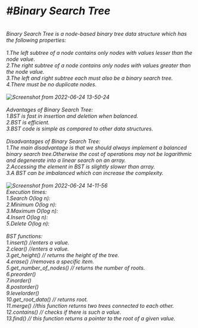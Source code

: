 <i><h1>#Binary Search Tree</h1><br />
Binary Search Tree is a node-based binary tree data structure which has the following properties:<br />
<br />
1.The left subtree of a node contains only nodes with values lesser than the node value.<br />
2.The right subtree of a node contains only nodes with values greater than the node value.<br />
3.The left and right subtree each must also be a binary search tree. <br />
4.There must be no duplicate nodes.<br />
<br />
![Screenshot from 2022-06-24 13-50-24](https://user-images.githubusercontent.com/104670251/175511507-48ad9686-6ac9-4c95-87fa-5597c9d37744.png)
<br />
<br />
Advantages of Binary Search Tree:<br />
1.BST is fast in insertion and deletion when balanced.<br />
2.BST is efficient.<br />
3.BST code is simple as compared to other data structures.<br />
<br />
Disadvantages of Binary Search Tree:<br />
1.The main disadvantage is that we should always implement a balanced binary search tree.Otherwise the cost of operations may not be logarithmic and degenerate into a linear search on an array.<br />
2.Accessing the element in BST is slightly slower than array.<br />
3.A BST can be imbalanced which can increase the complexity.<br />
<br />
![Screenshot from 2022-06-24 14-11-56](https://user-images.githubusercontent.com/104670251/175514722-dbed9e89-3654-4f09-9168-2cd5bc50b782.png)
<br />
Execution times:<br />
1.Search	O(log n):<br />
2.Minimum	O(log n):<br />
3.Maximum	O(log n):<br />
4.Insert	O(log n):<br />
5.Delete	O(log n):<br />
<br />
BST functions:<br />
1.insert() //enters a value.<br />
2.clear() //enters a value.<br />
3.get_height() // returns the height of the tree.<br />
4.erase() //removes a specific item.<br />
5.get_number_of_nodes() // returns the number of roots.<br />
6.preorder()<br />
7.inorder()<br />
8.postorder()<br />
9.levelorder()<br />
10.get_root_data() // returns root.<br />
11.merge() //this function returns two trees connected to each other.<br />
12.contains() // checks if there is such a value.<br />
13.find() // this function returns a pointer to the root of a given value.</i><br />

